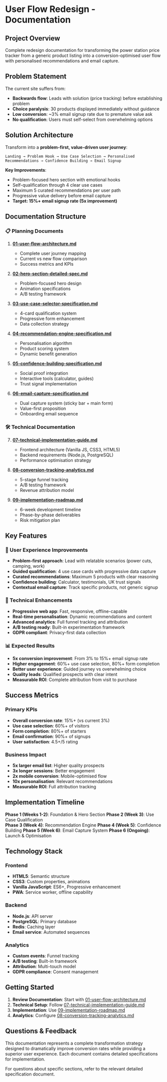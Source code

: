 # User Flow Redesign - Documentation

## Project Overview

Complete redesign documentation for transforming the power station price tracker from a generic product listing into a conversion-optimised user flow with personalised recommendations and email capture.

## Problem Statement

The current site suffers from:
- **Backwards flow**: Leads with solution (price tracking) before establishing problem
- **Choice paralysis**: 30 products displayed immediately without guidance
- **Low conversion**: ~3% email signup rate due to premature value ask
- **No qualification**: Users must self-select from overwhelming options

## Solution Architecture

Transform into a **problem-first, value-driven user journey**:

```
Landing → Problem Hook → Use Case Selection → Personalised Recommendations → Confidence Building → Email Signup
```

**Key Improvements**:
- Problem-focused hero section with emotional hooks
- Self-qualification through 4 clear use cases
- Maximum 5 curated recommendations per user path
- Progressive value delivery before email capture
- **Target: 15%+ email signup rate (5x improvement)**

## Documentation Structure

### 📋 Planning Documents

1. **[01-user-flow-architecture.md](01-user-flow-architecture.md)**
   - Complete user journey mapping
   - Current vs new flow comparison
   - Success metrics and KPIs

2. **[02-hero-section-detailed-spec.md](02-hero-section-detailed-spec.md)**
   - Problem-focused hero design
   - Animation specifications
   - A/B testing framework

3. **[03-use-case-selector-specification.md](03-use-case-selector-specification.md)**
   - 4-card qualification system
   - Progressive form enhancement
   - Data collection strategy

4. **[04-recommendation-engine-specification.md](04-recommendation-engine-specification.md)**
   - Personalisation algorithm
   - Product scoring system
   - Dynamic benefit generation

5. **[05-confidence-building-specification.md](05-confidence-building-specification.md)**
   - Social proof integration
   - Interactive tools (calculator, guides)
   - Trust signal implementation

6. **[06-email-capture-specification.md](06-email-capture-specification.md)**
   - Dual capture system (sticky bar + main form)
   - Value-first proposition
   - Onboarding email sequence

### 🛠️ Technical Documentation

7. **[07-technical-implementation-guide.md](07-technical-implementation-guide.md)**
   - Frontend architecture (Vanilla JS, CSS3, HTML5)
   - Backend requirements (Node.js, PostgreSQL)
   - Performance optimisation strategy

8. **[08-conversion-tracking-analytics.md](08-conversion-tracking-analytics.md)**
   - 5-stage funnel tracking
   - A/B testing framework
   - Revenue attribution model

9. **[09-implementation-roadmap.md](09-implementation-roadmap.md)**
   - 6-week development timeline
   - Phase-by-phase deliverables
   - Risk mitigation plan

## Key Features

### 🎯 User Experience Improvements
- **Problem-first approach**: Lead with relatable scenarios (power cuts, camping, work)
- **Guided qualification**: 4 use case cards with progressive data capture
- **Curated recommendations**: Maximum 5 products with clear reasoning
- **Confidence building**: Calculator, testimonials, UK trust signals
- **Contextual email capture**: Track specific products, not generic signup

### 🔧 Technical Enhancements
- **Progressive web app**: Fast, responsive, offline-capable
- **Real-time personalisation**: Dynamic recommendations and content
- **Advanced analytics**: Full funnel tracking and attribution
- **A/B testing ready**: Built-in experimentation framework
- **GDPR compliant**: Privacy-first data collection

### 📊 Expected Results
- **5x conversion improvement**: From 3% to 15%+ email signup rate
- **Higher engagement**: 60%+ use case selection, 80%+ form completion
- **Better user experience**: Guided journey vs overwhelming choice
- **Quality leads**: Qualified prospects with clear intent
- **Measurable ROI**: Complete attribution from visit to purchase

## Success Metrics

### Primary KPIs
- **Overall conversion rate**: 15%+ (vs current 3%)
- **Use case selection**: 60%+ of visitors
- **Form completion**: 80%+ of starters
- **Email confirmation**: 90%+ of signups
- **User satisfaction**: 4.5+/5 rating

### Business Impact
- **5x larger email list**: Higher quality prospects
- **3x longer sessions**: Better engagement
- **2x mobile conversion**: Mobile-optimised flow
- **10x personalisation**: Relevant recommendations
- **Measurable ROI**: Full attribution tracking

## Implementation Timeline

**Phase 1 (Weeks 1-2)**: Foundation & Hero Section
**Phase 2 (Week 3)**: Use Case Qualification  
**Phase 3 (Week 4)**: Recommendation Engine
**Phase 4 (Week 5)**: Confidence Building
**Phase 5 (Week 6)**: Email Capture System
**Phase 6 (Ongoing)**: Launch & Optimisation

## Technology Stack

### Frontend
- **HTML5**: Semantic structure
- **CSS3**: Custom properties, animations  
- **Vanilla JavaScript**: ES6+, Progressive enhancement
- **PWA**: Service worker, offline capability

### Backend
- **Node.js**: API server
- **PostgreSQL**: Primary database
- **Redis**: Caching layer
- **Email service**: Automated sequences

### Analytics
- **Custom events**: Funnel tracking
- **A/B testing**: Built-in framework
- **Attribution**: Multi-touch model
- **GDPR compliance**: Consent management

## Getting Started

1. **Review Documentation**: Start with [01-user-flow-architecture.md](01-user-flow-architecture.md)
2. **Technical Setup**: Follow [07-technical-implementation-guide.md](07-technical-implementation-guide.md)
3. **Implementation**: Use [09-implementation-roadmap.md](09-implementation-roadmap.md)
4. **Analytics**: Configure [08-conversion-tracking-analytics.md](08-conversion-tracking-analytics.md)

## Questions & Feedback

This documentation represents a complete transformation strategy designed to dramatically improve conversion rates while providing a superior user experience. Each document contains detailed specifications for implementation.

For questions about specific sections, refer to the relevant detailed specification document.